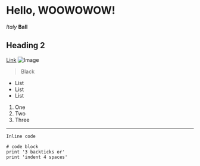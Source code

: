 # Hello, WOOWOWOW!
*Italy*
**Ball**
## Heading 2
[Link](https://commonmark.org/help/)
![Image](https://expertphotography.b-cdn.net/wp-content/uploads/2020/08/social-media-profile-photos-9.jpg)
> Black
* List
* List
* List

1. One
2. Two
3. Three
---

`Inline code`

```
# code block
print '3 backticks or'
print 'indent 4 spaces'
```

